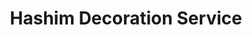 ---
title: "Hashim Decoration Service"
url: /karachi/hashim-decoration-service/
shop: interior decoration
---